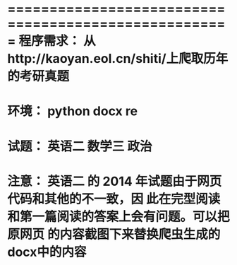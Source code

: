=====================================================
程序需求：
    从http://kaoyan.eol.cn/shiti/上爬取历年的考研真题
=====================================================
环境：
    python
    docx
    re
=====================================================
试题：
    英语二
    数学三
    政治
=====================================================
注意：
      英语二 的 2014 年试题由于网页代码和其他的不一致，因
    此在完型阅读和第一篇阅读的答案上会有问题。可以把原网页
    的内容截图下来替换爬虫生成的docx中的内容
=====================================================
